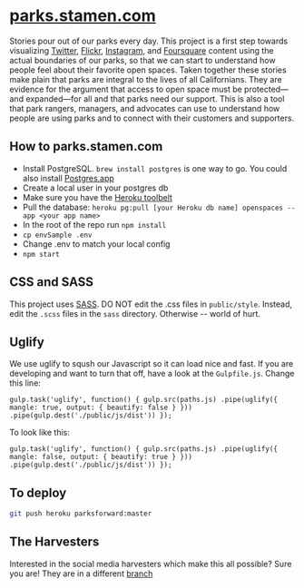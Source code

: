 # [parks.stamen.com](http://parks.stamen.com) 

Stories pour out of our parks every day. This project is a first step towards
visualizing [Twitter](http://twitter.com), [Flickr](http://flickr.com),
[Instagram](http://instagram.com), and [Foursquare](http://foursquare.com)
content using the actual boundaries of our parks, so that we can start to
understand how people feel about their favorite open spaces. Taken together
these stories make plain that parks are integral to the lives of all
Californians. They are evidence for the argument that access to open space must
be protected—and expanded—for all and that parks need our support. This is also
a tool that park rangers, managers, and advocates can use to understand how
people are using parks and to connect with their customers and supporters.

## How to parks.stamen.com

* Install PostgreSQL. `brew install postgres` is one way to go. You could also install [Postgres.app](http://postgresapp.com/)
* Create a local user in your postgres db
* Make sure you have the [Heroku toolbelt](https://toolbelt.heroku.com/)
* Pull the database: `heroku pg:pull [your Heroku db name] openspaces --app <your app name>`
* In the root of the repo run `npm install`
* `cp envSample .env`
* Change .env to match your local config
* `npm start`

## CSS and SASS

This project uses [SASS](http://sass-lang.com/). DO NOT edit the .css files in
`public/style`. Instead, edit the `.scss` files in the `sass` directory.
Otherwise -- world of hurt.

## Uglify

We use uglify to sqush our Javascript so it can load nice and fast. If you are developing and want to turn that off, have a look at the `Gulpfile.js`. Change this line:

``
gulp.task('uglify', function() {
  gulp.src(paths.js)
    .pipe(uglify({
      mangle: true,
      output: {
        beautify: false
      }
    }))
    .pipe(gulp.dest('./public/js/dist'))
});
``

To look like this:

``
gulp.task('uglify', function() {
  gulp.src(paths.js)
    .pipe(uglify({
      mangle: false,
      output: {
        beautify: true
      }
    }))
    .pipe(gulp.dest('./public/js/dist'))
});
``

## To deploy

```bash
git push heroku parksforward:master
```

## The Harvesters

Interested in the social media harvesters which make this all possible? Sure
you are! They are in a different
[branch](https://github.com/stamen/parks.stamen.com/tree/node-harvester)
